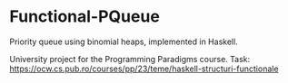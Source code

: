 # Functional-PQueue

Priority queue using binomial heaps, implemented in Haskell.

University project for the Programming Paradigms course. Task: https://ocw.cs.pub.ro/courses/pp/23/teme/haskell-structuri-functionale

